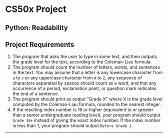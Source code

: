 # CS50x Project
## Python: Readability


## Project Requirements
1. The program that asks the user to type in some text, and then outputs the grade level for the text, according to the Coleman-Liau formula.
2. The program should count the number of letters, words, and sentences in the text. You may assume that a letter is any lowercase character from ```a``` to ```z``` or any uppercase character from ```A``` to ```Z```, any sequence of characters separated by spaces should count as a word, and that any occurrence of a period, exclamation point, or question mark indicates the end of a sentence.
3. The program should print as output "Grade X" where X is the grade level computed by the Coleman-Liau formula, rounded to the nearest integer.
4. If the resulting index number is 16 or higher (equivalent to or greater than a senior undergraduate reading level), your program should output ```Grade 16+``` instead of giving the exact index number. If the index number is less than 1, your program should output ```Before Grade 1```.

---